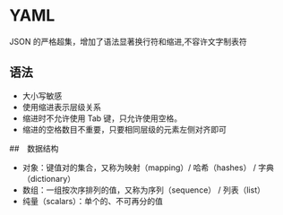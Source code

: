 # YAML

JSON 的严格超集，增加了语法显著换行符和缩进,不容许文字制表符

## 语法

* 大小写敏感
* 使用缩进表示层级关系
* 缩进时不允许使用 Tab 键，只允许使用空格。
* 缩进的空格数目不重要，只要相同层级的元素左侧对齐即可

##　数据结构

* 对象：键值对的集合，又称为映射（mapping）/ 哈希（hashes） / 字典（dictionary）
* 数组：一组按次序排列的值，又称为序列（sequence） / 列表（list）
* 纯量（scalars）：单个的、不可再分的值
